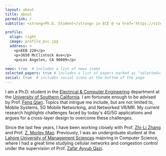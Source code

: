 ```yaml
---
layout: about
title: about
permalink: /
subtitle: <strong>Ph.D. Student</strong> in ECE @ <a href='https://viterbischool.usc.edu/'>USC</a>

profile:
  align: right
  image: profile_pic.jpg
  address: >
    <p>EEB 228</p>
    <p>3650 McClintock Ave</p>
    <p>Los Angeles, CA 90089</p>

news: true  # includes a list of news items
selected_papers: true # includes a list of papers marked as "selected={true}"
social: true  # includes social icons at the bottom of the page
---
```


I am a Ph.D. student in the [Electrical & Computer Engineering](https://minghsiehece.usc.edu/) department at the [University of Southern California](https://www.usc.edu/). I am fortunate enough to be advised by Prof. [Feng Qian](https://www-users.cse.umn.edu/~fengqian/index.html). Topics that intrigue me include, but are not limited to, Mobile Systems, 5G Mobile Networking, and Networked VR/MR. My current research highlights challenges faced by today's 4G/5G applications and argues for a cross-layer design to overcome these challenges. 
<!-- I have a strong background in system/network engineering and I am skilled in C++, C, Java, and Python programming. -->

<!-- In my spare time, I enjoy watching sports (mostly cricket, soccer, football, F1, and chess) and working out. -->

Since the last few years, I have been working closely with Prof. [Zhi-Li Zhang](https://www-users.cse.umn.edu/~zhang089/) and Prof. [Z. Morley Mao](https://web.eecs.umich.edu/~zmao/). Previously, I was an undergrduate student at the [Lahore University of Management Sciences](https://lums.edu.pk/) majoring in Computer Science, where I had a great time studying cellular networks and congestion control under the supervision of Prof. [Zafar Ayyub Qazi](https://web.lums.edu.pk/~zafar/). 


<!-- <span style="color:red;font-style:italic;"> \*** I am looking for summer 2023 internships. Please reach out at hassa654@umn.edu \*** </span> -->
